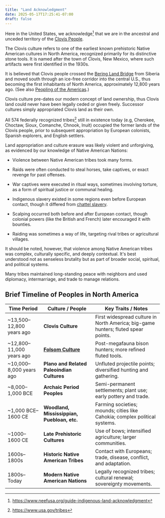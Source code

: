 ```yaml
---
title: "Land Acknowledgment"
date: 2025-05-17T17:25:41-07:00
draft: false
---
```



Here in the United States, we acknowledge[^neefusa] that we are in
the ancestral and unceded territory of the [Clovis
People](https://en.wikipedia.org/wiki/Clovis_culture).


The Clovis culture refers to one of the earliest known prehistoric
Native American cultures in North America, recognized primarily for
its distinctive stone tools. It is named after the town of Clovis,
New Mexico, where such artifacts were first identified in the 1930s.

It is believed that Clovis people crossed the [Bering Land
Bridge](https://en.wikipedia.org/wiki/Beringia) from Siberia and
moved south through an ice-free corridor into the central U.S., thus
becoming the first inhabitants of North America, approximately 12,800
years ago. (See also [Peopling of the
Americas](https://en.wikipedia.org/wiki/Peopling_of_the_Americas).)

Clovis culture pre-dates our modern concept of land ownership, thus
Clovis land could never have been legally ceded or given freely.
Successor cultures simply appropriated Clovis land as their own.

All 574 federally recognized tribes[^recognized] still in existence today (e.g,
Cherokee, Choctaw, Sioux, Comanche, Chnook, Inuit) occupied the
former lands of the Clovis people, prior to subsequent appropriation
by European colonists, Spanish explorers, and English settlers.

Land appropriation and culture erasure was likely violent and
unforgiving, as evidenced by our knowledge of Native American
Nations:

 * Violence between Native American tribes took many forms.

 * Raids were often conducted to steal horses, take captives, or exact
revenge for past offenses.

* War captives were executed in ritual ways, sometimes involving
torture, as a form of spiritual justice or communal healing.

* Indigenous slavery existed in some regions even before European
contact, though it differed from [chattel
slavery](https://en.wikipedia.org/wiki/Slavery).

* Scalping occurred both before and after European contact, though
colonial powers (like the British and French) later encouraged it
with bounties.

* Raiding was sometimes a way of life, targeting rival tribes or
agricultural villages.

It should be noted, however, that violence among Native American
tribes was complex, culturally specific, and deeply contextual. It's
best understood not as senseless brutality but as part of broader
social, spiritual, and political systems.

Many tribes maintained long-standing peace
with neighbors and used diplomacy, intermarriage, and trade to manage
relations.


## Brief Timeline of Peoples in North America

| Time Period                    | Culture / People                             | Key Traits / Notes                                                                 |
|-------------------------------|-----------------------------------------------|------------------------------------------------------------------------------------|
| ~13,500–12,800 years ago      | **Clovis Culture**                            | First widespread culture in North America; big-game hunters; fluted spear points. |
| ~12,800–11,000 years ago      | **[Folsom Culture](https://en.wikipedia.org/wiki/Folsom_tradition)**                            | Post-megafauna bison hunters; more refined fluted tools.                          |
| ~10,000–8,000 years ago       | **Plano and Related Paleoindian Cultures**    | Unfluted projectile points; diversified hunting and gathering.                    |
| ~8,000–1,000 BCE              | **Archaic Period Peoples**                    | Semi-permanent settlements; plant use; early pottery and trade.                   |
| ~1,000 BCE–1600 CE            | **Woodland, Mississippian, Puebloan, etc.**   | Farming societies; mounds; cities like Cahokia; complex political systems.        |
| ~1000–1600 CE                 | **Late Prehistoric Cultures**                 | Use of bows; intensified agriculture; larger communities.                         |
| 1600s–1800s                   | **Historic Native American Tribes**           | Contact with Europeans; trade, disease, conflict, and adaptation.                 |
| 1800s–Today                   | **Modern Native American Nations**            | Legally recognized tribes; cultural renewal; sovereignty movements.               |

[^recognized]: https://www.usa.gov/tribes

[^neefusa]: https://www.neefusa.org/guide-indigenous-land-acknowledgment



